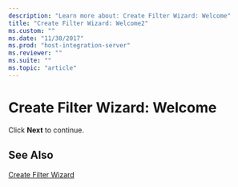 ```yaml
---
description: "Learn more about: Create Filter Wizard: Welcome"
title: "Create Filter Wizard: Welcome2"
ms.custom: ""
ms.date: "11/30/2017"
ms.prod: "host-integration-server"
ms.reviewer: ""
ms.suite: ""
ms.topic: "article"
---
```

# Create Filter Wizard: Welcome
Click **Next** to continue.  
  
## See Also  
 [Create Filter Wizard](../core/create-filter-wizard2.md)
